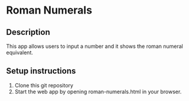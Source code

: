 # Roman Numerals

## Description

This app allows users to input a number and it shows the roman numeral
equivalent.

## Setup instructions

1. Clone this git repository
1. Start the web app by opening roman-numerals.html in your browser.
